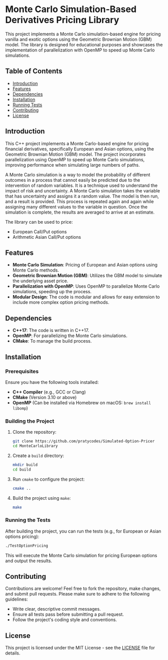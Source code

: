 # Monte Carlo Simulation-Based Derivatives Pricing Library

This project implements a Monte Carlo simulation-based engine for pricing vanilla and exotic options using the Geometric Brownian Motion (GBM) model. The library is designed for educational purposes and showcases the implementation of parallelization with OpenMP to speed up Monte Carlo simulations.

## Table of Contents

- [Introduction](#introduction)
- [Features](#features)
- [Dependencies](#dependencies)
- [Installation](#installation)
- [Running Tests](#running-tests)
- [Contributing](#contributing)
- [License](#license)

## Introduction

This C++ project implements a Monte Carlo-based engine for pricing financial derivatives, specifically European and Asian options, using the Geometric Brownian Motion (GBM) model. The project incorporates parallelization using OpenMP to speed up Monte Carlo simulations, improving performance when simulating large numbers of paths.

A Monte Carlo simulation is a way to model the probability of different outcomes in a process that cannot easily be predicted due to the intervention of random variables. It is a technique used to understand the impact of risk and uncertainty. A Monte Carlo simulation takes the variable that has uncertainty and assigns it a random value. The model is then run, and a result is provided. This process is repeated again and again while assigning many different values to the variable in question. Once the simulation is complete, the results are averaged to arrive at an estimate. 

The library can be used to price:
- European Call/Put options
- Arithmetic Asian Call/Put options

## Features

- **Monte Carlo Simulation**: Pricing of European and Asian options using Monte Carlo methods.
- **Geometric Brownian Motion (GBM)**: Utilizes the GBM model to simulate the underlying asset price.
- **Parallelization with OpenMP**: Uses OpenMP to parallelize Monte Carlo simulations, speeding up the process.
- **Modular Design**: The code is modular and allows for easy extension to include more complex option pricing methods.

## Dependencies

- **C++17**: The code is written in C++17.
- **OpenMP**: For parallelizing the Monte Carlo simulations.
- **CMake**: To manage the build process.

## Installation

### Prerequisites

Ensure you have the following tools installed:
- **C++ Compiler** (e.g., GCC or Clang)
- **CMake** (Version 3.10 or above)
- **OpenMP** (Can be installed via Homebrew on macOS: `brew install libomp`)

### Building the Project

1. Clone the repository:

   ```bash
   git clone https://github.com/pratycodes/Simulated-Option-Pricer
   cd MonteCarloLibrary
   ```

2. Create a `build` directory:

   ```bash
   mkdir build
   cd build
   ```

3. Run `cmake` to configure the project:

   ```bash
   cmake ..
   ```

4. Build the project using `make`:

   ```bash
   make
   ```

### Running the Tests

After building the project, you can run the tests (e.g., for European or Asian options pricing):

```bash
./TestOptionPricing
```

This will execute the Monte Carlo simulation for pricing European options and output the results.

## Contributing

Contributions are welcome! Feel free to fork the repository, make changes, and submit pull requests. Please make sure to adhere to the following guidelines:

- Write clear, descriptive commit messages.
- Ensure all tests pass before submitting a pull request.
- Follow the project's coding style and conventions.

## License

This project is licensed under the MIT License - see the [LICENSE](LICENSE) file for details.
